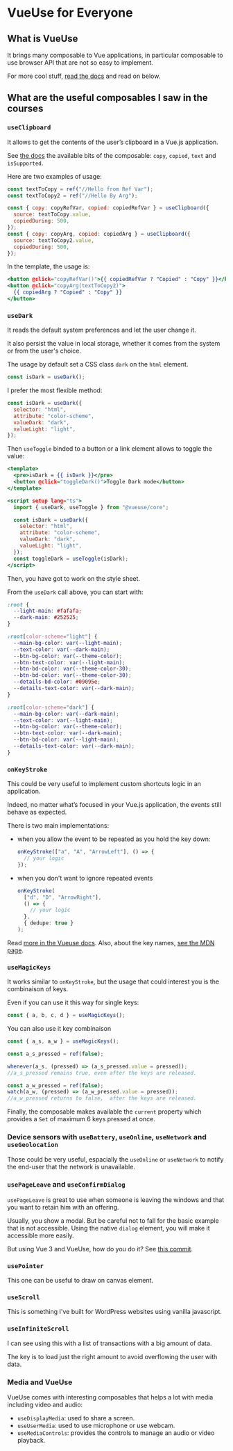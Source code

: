# VueUse for Everyone

## What is VueUse

It brings many composable to Vue applications, in particular composable to use browser API that are not so easy to implement.

For more cool stuff, [read the docs](https://vueuse.org/) and read on below.

## What are the useful composables I saw in the courses

### `useClipboard`

It allows to get the contents of the user’s clipboard in a Vue.js application.

See [the docs](https://vueuse.org/core/useClipboard/) the available bits of the composable: `copy`, `copied`, `text` and `isSupported`.

Here are two examples of usage:

```javascript
const textToCopy = ref("//Hello from Ref Var");
const textToCopy2 = ref("//Hello By Arg");

const { copy: copyRefVar, copied: copiedRefVar } = useClipboard({
  source: textToCopy.value,
  copiedDuring: 500,
});
const { copy: copyArg, copied: copiedArg } = useClipboard({
  source: textToCopy2.value,
  copiedDuring: 500,
});
```

In the template, the usage is:

```htm
<button @click="copyRefVar()">{{ copiedRefVar ? "Copied" : "Copy" }}</button>
<button @click="copyArg(textToCopy2)">
  {{ copiedArg ? "Copied" : "Copy" }}
</button>
```

### `useDark`

It reads the default system preferences and let the user change it.

It also persist the value in local storage, whether it comes from the system or from the user's choice.

The usage by default set a CSS class `dark` on the `html` element.

```javascript
const isDark = useDark();
```

I prefer the most flexible method:

```javascript
const isDark = useDark({
  selector: "html",
  attribute: "color-scheme",
  valueDark: "dark",
  valueLight: "light",
});
```

Then `useToggle` binded to a button or a link element allows to toggle the value:

```htm
<template>
  <pre>isDark = {{ isDark }}</pre>
  <button @click="toggleDark()">Toggle Dark mode</button>
</template>

<script setup lang="ts">
  import { useDark, useToggle } from "@vueuse/core";

  const isDark = useDark({
    selector: "html",
    attribute: "color-scheme",
    valueDark: "dark",
    valueLight: "light",
  });
  const toggleDark = useToggle(isDark);
</script>
```

Then, you have got to work on the style sheet.

From the `useDark` call above, you can start with:

```css
:root {
  --light-main: #fafafa;
  --dark-main: #252525;
}

:root[color-scheme="light"] {
  --main-bg-color: var(--light-main);
  --text-color: var(--dark-main);
  --btn-bg-color: var(--theme-color);
  --btn-text-color: var(--light-main);
  --btn-bd-color: var(--theme-color-30);
  --btn-bd-color: var(--theme-color-30);
  --details-bd-color: #09095e;
  --details-text-color: var(--dark-main);
}

:root[color-scheme="dark"] {
  --main-bg-color: var(--dark-main);
  --text-color: var(--light-main);
  --btn-bg-color: var(--theme-color);
  --btn-text-color: var(--dark-main);
  --btn-bd-color: var(--light-main);
  --details-text-color: var(--dark-main);
}
```

### `onKeyStroke`

This could be very useful to implement custom shortcuts logic in an application.

Indeed, no matter what’s focused in your Vue.js application, the events still behave as expected.

There is two main implementations:

- when you allow the event to be repeated as you hold the key down:

  ```typescript
  onKeyStroke(["a", "A", "ArrowLeft"], () => {
    // your logic
  });
  ```

- when you don't want to ignore repeated events

  ```typescript
  onKeyStroke(
    ["d", "D", "ArrowRight"],
    () => {
      // your logic
    },
    { dedupe: true }
  );
  ```

Read [more in the Vueuse docs](https://vueuse.org/core/onKeyStroke). Also, about the key names, [see the MDN page](https://developer.mozilla.org/en-US/docs/Web/API/UI_Events/Keyboard_event_key_values).

### `useMagicKeys`

It works similar to `onKeyStroke`, but the usage that could interest you is the combinaison of keys.

Even if you can use it this way for single keys:

```javascript
const { a, b, c, d } = useMagicKeys();
```

You can also use it key combinaison

```javascript
const { a_s, a_w } = useMagicKeys();

const a_s_pressed = ref(false);

whenever(a_s, (pressed) => (a_s_pressed.value = pressed));
//a_s_pressed remains true, even after the keys are released.

const a_w_pressed = ref(false);
watch(a_w, (pressed) => (a_w_pressed.value = pressed));
//a_w_pressed returns to false,  after the keys are released.
```

Finally, the composable makes available the `current` property which provides a `Set` of maximum 6 keys pressed at once.

### Device sensors with `useBattery`, `useOnline`, `useNetwork` and `useGeolocation`

Those could be very useful, espacially the `useOnline` or `useNetwork` to notify the end-user that the network is unavailable.

### `usePageLeave` and `useConfirmDialog`

`usePageLeave` is great to use when someone is leaving the windows and that you want to retain him with an offering.

Usually, you show a modal. But be careful not to fall for the basic example that is not accessible. Using the native `dialog` element, you will make it accessible more easily.

But using Vue 3 and VueUse, how do you do it? See [this commit](https://github.com/JeremieLitzler/vueschool-course/commit/1f372e3056c746e5e58c865bf3740d459537a521#diff-dbbd8914be1f046ee8c0e831315b143634b53e464275239b00773ab9b12c2fb0).

### `usePointer`

This one can be useful to draw on canvas element.

### `useScroll`

This is something I've built for WordPress websites using vanilla javascript.

### `useInfiniteScroll`

I can see using this with a list of transactions with a big amount of data.

The key is to load just the right amount to avoid overflowing the user with data.

### Media and VueUse

VueUse comes with interesting composables that helps a lot with media including video and audio:

- `useDisplayMedia`: used to share a screen.
- `useUserMedia`: used to use microphone or use webcam.
- `useMediaControls`: provides the controls to manage an audio or video playback.

